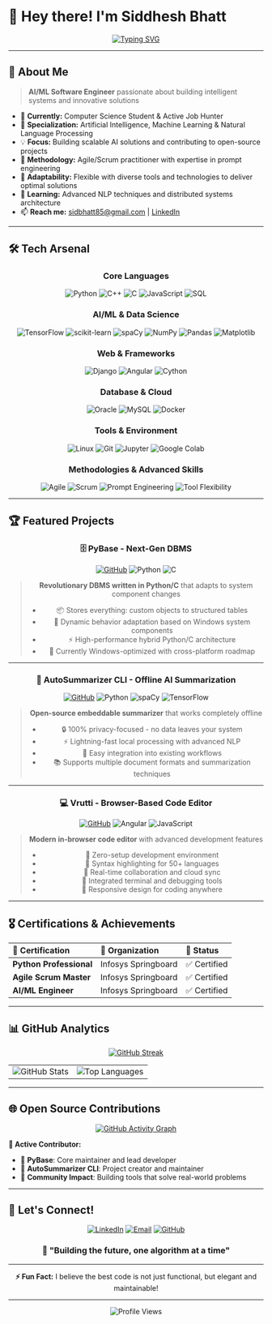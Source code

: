 # 👋 Hey there! I'm Siddhesh Bhatt

<div align="center">
  
[![Typing SVG](https://readme-typing-svg.herokuapp.com?font=Fira+Code&size=30&duration=3000&pause=1000&color=00D9FF&center=true&vCenter=true&width=600&lines=Software+Engineer;AI%2FML+%26+NLP+Specialist;Python+Developer;Open+Source+Contributor)](https://git.io/typing-svg)

</div>

---

## 🚀 About Me

> **AI/ML Software Engineer** passionate about building intelligent systems and innovative solutions

- 🎯 **Currently:** Computer Science Student & Active Job Hunter
- 🔬 **Specialization:** Artificial Intelligence, Machine Learning & Natural Language Processing
- 💡 **Focus:** Building scalable AI solutions and contributing to open-source projects
- 🚀 **Methodology:** Agile/Scrum practitioner with expertise in prompt engineering
- 🔧 **Adaptability:** Flexible with diverse tools and technologies to deliver optimal solutions
- 🌱 **Learning:** Advanced NLP techniques and distributed systems architecture
- 📫 **Reach me:** [sidbhatt85@gmail.com](mailto:sidbhatt85@gmail.com) | [LinkedIn](https://www.linkedin.com/in/siddheshbhatt/)

---

## 🛠️ Tech Arsenal

<div align="center">

### **Core Languages**
![Python](https://img.shields.io/badge/Python-3776AB?style=for-the-badge&logo=python&logoColor=white)
![C++](https://img.shields.io/badge/C++-00599C?style=for-the-badge&logo=cplusplus&logoColor=white)
![C](https://img.shields.io/badge/C-A8B9CC?style=for-the-badge&logo=c&logoColor=black)
![JavaScript](https://img.shields.io/badge/JavaScript-F7DF1E?style=for-the-badge&logo=javascript&logoColor=black)
![SQL](https://img.shields.io/badge/SQL-4479A1?style=for-the-badge&logo=postgresql&logoColor=white)

### **AI/ML & Data Science**
![TensorFlow](https://img.shields.io/badge/TensorFlow-FF6F00?style=for-the-badge&logo=tensorflow&logoColor=white)
![scikit-learn](https://img.shields.io/badge/scikit--learn-F7931E?style=for-the-badge&logo=scikit-learn&logoColor=white)
![spaCy](https://img.shields.io/badge/spaCy-09A3D5?style=for-the-badge&logo=spacy&logoColor=white)
![NumPy](https://img.shields.io/badge/NumPy-013243?style=for-the-badge&logo=numpy&logoColor=white)
![Pandas](https://img.shields.io/badge/Pandas-150458?style=for-the-badge&logo=pandas&logoColor=white)
![Matplotlib](https://img.shields.io/badge/Matplotlib-11557c?style=for-the-badge&logo=python&logoColor=white)

### **Web & Frameworks**
![Django](https://img.shields.io/badge/Django-092E20?style=for-the-badge&logo=django&logoColor=white)
![Angular](https://img.shields.io/badge/Angular-DD0031?style=for-the-badge&logo=angular&logoColor=white)
![Cython](https://img.shields.io/badge/Cython-3776AB?style=for-the-badge&logo=python&logoColor=white)

### **Database & Cloud**
![Oracle](https://img.shields.io/badge/Oracle-F80000?style=for-the-badge&logo=oracle&logoColor=white)
![MySQL](https://img.shields.io/badge/MySQL-4479A1?style=for-the-badge&logo=mysql&logoColor=white)
![Docker](https://img.shields.io/badge/Docker-2496ED?style=for-the-badge&logo=docker&logoColor=white)

### **Tools & Environment**
![Linux](https://img.shields.io/badge/Linux-FCC624?style=for-the-badge&logo=linux&logoColor=black)
![Git](https://img.shields.io/badge/Git-F05032?style=for-the-badge&logo=git&logoColor=white)
![Jupyter](https://img.shields.io/badge/Jupyter-F37626?style=for-the-badge&logo=jupyter&logoColor=white)
![Google Colab](https://img.shields.io/badge/Google_Colab-F9AB00?style=for-the-badge&logo=googlecolab&logoColor=white)

### **Methodologies & Advanced Skills**
![Agile](https://img.shields.io/badge/Agile-0052CC?style=for-the-badge&logo=agile&logoColor=white)
![Scrum](https://img.shields.io/badge/Scrum-FF6B35?style=for-the-badge&logo=scrumalliance&logoColor=white)
![Prompt Engineering](https://img.shields.io/badge/Prompt_Engineering-00D4AA?style=for-the-badge&logo=openai&logoColor=white)
![Tool Flexibility](https://img.shields.io/badge/Tool_Adaptability-8A2BE2?style=for-the-badge&logo=tools&logoColor=white)

</div>

---

## 🏆 Featured Projects

<div align="center">

### 🗄️ **PyBase** - Next-Gen DBMS
[![GitHub](https://img.shields.io/badge/GitHub-181717?style=for-the-badge&logo=github&logoColor=white)](https://github.com/UnboundSB/PyBase)
![Python](https://img.shields.io/badge/Python-3776AB?style=flat-square&logo=python&logoColor=white)
![C](https://img.shields.io/badge/C-A8B9CC?style=flat-square&logo=c&logoColor=black)

> **Revolutionary DBMS written in Python/C** that adapts to system component changes
> - 📦 Stores everything: custom objects to structured tables
> - 🔄 Dynamic behavior adaptation based on Windows system components
> - ⚡ High-performance hybrid Python/C architecture
> - 🎯 Currently Windows-optimized with cross-platform roadmap

---

### 📝 **AutoSummarizer CLI** - Offline AI Summarization
[![GitHub](https://img.shields.io/badge/GitHub-181717?style=for-the-badge&logo=github&logoColor=white)](https://github.com/UnboundSB/AutoSummarizer-CLI)
![Python](https://img.shields.io/badge/Python-3776AB?style=flat-square&logo=python&logoColor=white)
![spaCy](https://img.shields.io/badge/spaCy-09A3D5?style=flat-square&logo=spacy&logoColor=white)
![TensorFlow](https://img.shields.io/badge/TensorFlow-FF6F00?style=flat-square&logo=tensorflow&logoColor=white)

> **Open-source embeddable summarizer** that works completely offline
> - 🔒 100% privacy-focused - no data leaves your system
> - ⚡ Lightning-fast local processing with advanced NLP
> - 🔧 Easy integration into existing workflows
> - 📚 Supports multiple document formats and summarization techniques

---

### 💻 **Vrutti** - Browser-Based Code Editor
[![GitHub](https://img.shields.io/badge/GitHub-181717?style=for-the-badge&logo=github&logoColor=white)](https://github.com/UnboundSB/Vrutti)
![Angular](https://img.shields.io/badge/Angular-DD0031?style=flat-square&logo=angular&logoColor=white)
![JavaScript](https://img.shields.io/badge/JavaScript-F7DF1E?style=flat-square&logo=javascript&logoColor=black)

> **Modern in-browser code editor** with advanced development features
> - 🚀 Zero-setup development environment
> - 🎨 Syntax highlighting for 50+ languages
> - 💾 Real-time collaboration and cloud sync
> - 🔧 Integrated terminal and debugging tools
> - 📱 Responsive design for coding anywhere

</div>

---

## 🎖️ Certifications & Achievements

<div align="center">

| 🏅 **Certification** | 🏢 **Organization** | 📅 **Status** |
|:---------------------|:---------------------|:---------------|
| **Python Professional** | Infosys Springboard | ✅ Certified |
| **Agile Scrum Master** | Infosys Springboard | ✅ Certified |
| **AI/ML Engineer** | Infosys Springboard | ✅ Certified |

</div>

---

## 📊 GitHub Analytics

<div align="center">
  
[![GitHub Streak](https://streak-stats.demolab.com?user=UnboundSB&theme=tokyonight&hide_border=true&border_radius=10)](https://git.io/streak-stats)

<table>
  <tr>
    <td>
      <img src="https://github-readme-stats.vercel.app/api?username=UnboundSB&show_icons=true&theme=tokyonight&hide_border=true&border_radius=10" alt="GitHub Stats"/>
    </td>
    <td>
      <img src="https://github-readme-stats.vercel.app/api/top-langs/?username=UnboundSB&layout=compact&theme=tokyonight&hide_border=true&border_radius=10" alt="Top Languages"/>
    </td>
  </tr>
</table>

</div>

---

## 🌐 Open Source Contributions

<div align="center">

[![GitHub Activity Graph](https://github-readme-activity-graph.vercel.app/graph?username=UnboundSB&theme=tokyo-night&hide_border=true)](https://github.com/UnboundSB)

</div>

**🚀 Active Contributor:**
- 🔧 **PyBase**: Core maintainer and lead developer
- 📝 **AutoSummarizer CLI**: Project creator and maintainer
- 🌟 **Community Impact**: Building tools that solve real-world problems

---

## 🤝 Let's Connect!

<div align="center">

[![LinkedIn](https://img.shields.io/badge/LinkedIn-0077B5?style=for-the-badge&logo=linkedin&logoColor=white)](https://www.linkedin.com/in/siddheshbhatt/)
[![Email](https://img.shields.io/badge/Email-D14836?style=for-the-badge&logo=gmail&logoColor=white)](mailto:sidbhatt85@gmail.com)
[![GitHub](https://img.shields.io/badge/GitHub-181717?style=for-the-badge&logo=github&logoColor=white)](https://github.com/UnboundSB)

### 💬 **"Building the future, one algorithm at a time"**

---

**⚡ Fun Fact:** I believe the best code is not just functional, but elegant and maintainable!

</div>

---

<div align="center">
  <img src="https://komarev.com/ghpvc/?username=UnboundSB&color=00d9ff&style=for-the-badge&label=PROFILE+VIEWS" alt="Profile Views"/>
</div>
